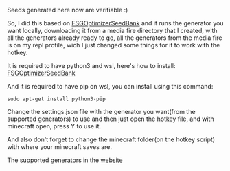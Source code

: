 Seeds generated here now are verifiable :)

So, I did this based on [FSGOptimizerSeedBank](https://github.com/Specnr/FSGOptimizedSeedBank/) and it runs the generator you want locally, downloading it from a media fire directory that I created, with all the generators already ready to go, all the generators from the media fire is on my repl profile, wich I just changed some things for it to work with the hotkey.

It is required to have python3 and wsl, here's how to install: [FSGOptimizerSeedBank](https://github.com/Specnr/FSGOptimizedSeedBank/blob/main/README.md)

And it is required to have pip on wsl, you can install using this command:

```
sudo apt-get install python3-pip
```

Change the settings.json file with the generator you want(from the supported generators) to use and then just open the hotkey file, and with minecraft open, press Y to use it.

And also don't forget to change the minecraft folder(on the hotkey script) with where your minecraft saves are.

The supported generators in the [website](https://oldgenoptimizer.tk/)

